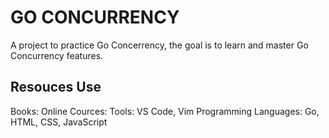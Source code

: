 # GO CONCURRENCY 

A project to practice Go Concerrency, the goal is to learn and master Go Concurrency features.  

## Resouces Use 

Books: 
Online Cources: 
Tools: VS Code, Vim
Programming Languages: Go, HTML, CSS, JavaScript



